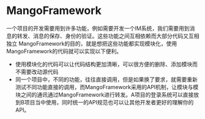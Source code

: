 # MangoFramework
一个项目的开发需要用到许多功能，例如需要开发一个IM系统，我们需要用到消息的转发、消息的保存、身份的验证。这些功能之间互相依赖而大部分代码又互相独立
MangoFramework的目的，就是想把这些功能都实现模块化，使用MangoFramework的代码就可以实现以下便利。
 - 使用模块化的代码可以让代码结构更加清晰，可以很方便的删除、添加模块而不需要改动源代码
 - 同一个项目中，不同的功能，往往直接调用，但是如果换了要求，就需要重新测试不同功能直接的调用，而MangoFramework采用的API机制，让模块与模块之间的通讯通过MangoFramework进行转发。A项目的登录系统可以直接放到B项目当中使用，同时统一的API规范也可以让其他开发者更好的理解你的API。
